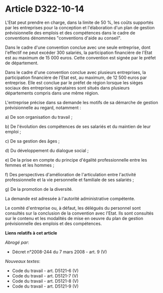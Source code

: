 # Article D322-10-14

L'Etat peut prendre en charge, dans la limite de 50 %, les coûts supportés par les entreprises pour la conception et
l'élaboration d'un plan de gestion prévisionnelle des emplois et des compétences dans le cadre de conventions dénommées
"conventions d'aide au conseil".

Dans le cadre d'une convention conclue avec une seule entreprise, dont l'effectif ne peut excéder 300 salariés, la
participation financière de l'Etat est au maximum de 15 000 euros. Cette convention est signée par le préfet de département.

Dans le cadre d'une convention conclue avec plusieurs entreprises, la participation financière de l'Etat est, au maximum, de
12 500 euros par entreprise. Elle est conclue par le préfet de région lorsque les sièges sociaux des entreprises signataires
sont situés dans plusieurs départements compris dans une même région.

L'entreprise précise dans sa demande les motifs de sa démarche de gestion prévisionnelle au regard, notamment :

a) De son organisation du travail ;

b) De l'évolution des compétences de ses salariés et du maintien de leur emploi ;

c) De sa gestion des âges ;

d) Du développement du dialogue social ;

e) De la prise en compte du principe d'égalité professionnelle entre les femmes et les hommes ;

f) Des perspectives d'amélioration de l'articulation entre l'activité professionnelle et la vie personnelle et familiale de
ses salariés ;

g) De la promotion de la diversité.

La demande est adressée à l'autorité administrative compétente.

Le comité d'entreprise ou, à défaut, les délégués du personnel sont consultés sur la conclusion de la convention avec l'Etat.
Ils sont consultés sur le contenu et les modalités de mise en oeuvre du plan de gestion prévisionnelle des emplois et des
compétences.

**Liens relatifs à cet article**

_Abrogé par_:

  - Décret n°2008-244 du 7 mars 2008 - art. 9 (V)

_Nouveaux textes_:

  - Code du travail - art. D5121-6 (V)
  - Code du travail - art. D5121-7 (V)
  - Code du travail - art. D5121-8 (V)
  - Code du travail - art. D5121-9 (V)
